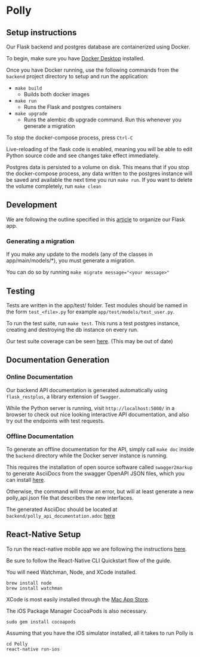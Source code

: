 # Polly

## Setup instructions
Our Flask backend and postgres database are containerized using Docker.

To begin, make sure you have [Docker Desktop](https://docs.docker.com/v17.09/docker-for-mac/install/) installed.

Once you have Docker running, use the following commands from the `backend` project directory to setup and run the application:

* `make build`
    * Builds both docker images
* `make run`
    * Runs the Flask and postgres containers
* `make upgrade`
    * Runs the alembic db upgrade command. Run this whenever you generate a migration

To stop the docker-compose process, press `Ctrl-C`

Live-reloading of the flask code is enabled, meaning you will be able to edit Python source code and see changes take effect immediately.

Postgres data is persisted to a volume on disk. This means that if you stop the docker-compose process, any data written to the postgres instance will be saved and available the next time you run `make run`. If you want to delete the volume completely, run `make clean`

## Development
We are following the outline specified in this [article](https://www.freecodecamp.org/news/structuring-a-flask-restplus-web-service-for-production-builds-c2ec676de563/#database-models-and-migration) to organize our Flask app.

### Generating a migration
If you make any update to the models (any of the classes in app/main/models/*), you must generate a migration.

You can do so by running `make migrate message="<your message>"`

## Testing
Tests are written in the app/test/ folder. Test modules should be named in the form `test_<file>.py` for example `app/test/models/test_user.py`.

To run the test suite, run `make test`. This runs a test postgres instance, creating and destroying the db instance on every run.

Our test suite coverage can be seen [here](http://ec2-54-225-3-241.compute-1.amazonaws.com:8000/). (This may be out of date)

## Documentation Generation
### Online Documentation
Our backend API documentation is generated automatically using `flask_restplus`, a library extension of `Swagger`.

While the Python server is running, visit `http://localhost:5000/` in a browser to check out nice looking interactive API documentation, and also try out the endpoints with test requests.

### Offline Documentation
To generate an offline documentation for the API, simply call `make doc` inside the `backend` directory while the Docker server instance is running.

This requires the installation of open source software called `swagger2markup` to generate AsciiDocs from the swagger OpenAPI JSON files, which you can install [here](https://github.com/Swagger2Markup/swagger2markup-cli).

Otherwise, the command will throw an error, but will at least generate a new polly_api.json file that describes the new interfaces.

The generated AsciiDoc should be located at `backend/polly_api_documentation.adoc` [here](https://github.com/JeffreyQ/UCLA-CS-130/blob/master/backend/polly_api_documentation.adoc)

## React-Native Setup
To run the react-native mobile app we are following the instructions [here](https://facebook.github.io/react-native/docs/getting-started).

Be sure to follow the React-Native CLI Quickstart flow of the guide.

You will need Watchman, Node, and XCode installed.
```
brew install node
brew install watchman
```

XCode is most easily installed through the [Mac App Store](https://apps.apple.com/us/app/xcode/id497799835?mt=12).

The iOS Package Manager CocoaPods is also necessary.
```
sudo gem install cocoapods
```

Assuming that you have the iOS simulator installed, all it takes to run Polly is
```
cd Polly
react-native run-ios
```
